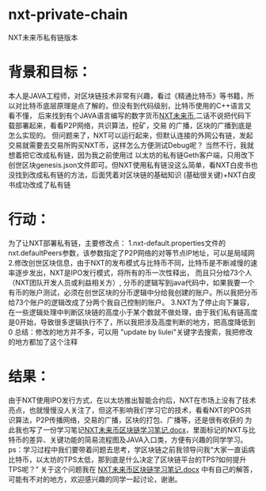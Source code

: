 # nxt-private-chain
NXT未来币私有链版本

# 背景和目标：
本人是JAVA工程师，对区块链技术非常有兴趣，看过《精通比特币》等书籍，所以对比特币底层原理是点了解的，但没有到代码级别，比特币使用的C++语言又看不懂，
后来找到有个JAVA语言编写的数字货币[NXT未来币](https://github.com/Blackcomb/nxt),二话不说把代码下载部署起来，看看P2P网络，共识算法，挖矿，交易
的广播，区块的广播到底是怎么实现的。
但问题来了，NXT可以运行起来，但默认连接的外网公有链，发起交易就需要去交易所购买NXT币，这样怎么方便测试Debug呢？
当然不行，我就想着把它改成私有链，因为我之前使用过
以太坊的私有链Geth客户端，只用改下创世区块genesis.json文件即可。但NXT使用私有链没这么简单，看NXT白皮书也没找到改成私有链的方法，后面凭着对区块链的基础知识
(基础很关键)+NXT白皮书成功改成了私有链

# 行动：
为了让NXT部署私有链，主要修改点：
1.nxt-default.properties文件的nxt.defaultPeers参数，该参数指定了P2P网络的对等节点IP地址，可以是局域网
2.修改创世区块信息，由于NXT的发布模式与比特币不同，比特币是不断减慢的速率逐步发出，NXT是IPO发行模式，将所有的币一次性释出， 而且只分给73个人（NXT团队开发人员或利益相关方）,
分币的逻辑写到java代码中，如果我要一个有币的账户测试，必须在创世区块的分币逻辑中分给我创建的账户。所以我把分币给73个账户的逻辑改成了分两个我自己控制的账户。
3.NXT为了停止向下兼容，在一些逻辑处理中判断区块链的高度小于某个数就不做处理，由于我们私有链高度是0开始，导致很多逻辑执行不了，所以我把涉及高度判断的地方，把高度降低到0
总结：修改的地方并不多，可以用 "update by liulei"关键字去搜索，我把修改的地方都加了这个注释

# 结果：
由于NXT使用IPO发行方式，在以太坊推出智能合约后，NXT在市场上没有了技术亮点，也就慢慢没人关注了，但这不影响我们学习它的技术，看看NXT的POS共识算法，P2P传播网络，交易的广播，区块的打包、广播等，还是很有收获的
为此我也写了一份学习笔记[NXT未来币区块链学习笔记.docx](https://github.com/liulei0903/nxt-private-chain/blob/master/private-chain-nxt-master/docs/NXT%E6%9C%AA%E6%9D%A5%E5%B8%81%E5%8C%BA%E5%9D%97%E9%93%BE%E5%AD%A6%E4%B9%A0%E7%AC%94%E8%AE%B0.docx)，里面标记的NXT与比特币的差异、关键功能的简易流程图及JAVA入口类，方便有兴趣的同学学习。
ps：学习过程中我们要带着问题去思考，学区块链之前我领导问我“大家一直诟病比特币，以太坊的TPS太低，那到底是什么决定了区块链平台的TPS?如何提升TPS呢？”
关于这个问题我在 [NXT未来币区块链学习笔记.docx](https://github.com/liulei0903/nxt-private-chain/blob/master/private-chain-nxt-master/docs/NXT%E6%9C%AA%E6%9D%A5%E5%B8%81%E5%8C%BA%E5%9D%97%E9%93%BE%E5%AD%A6%E4%B9%A0%E7%AC%94%E8%AE%B0.docx) 中有自己的解答，可能有不对的地方，欢迎感兴趣的同学一起讨论，谢谢。
